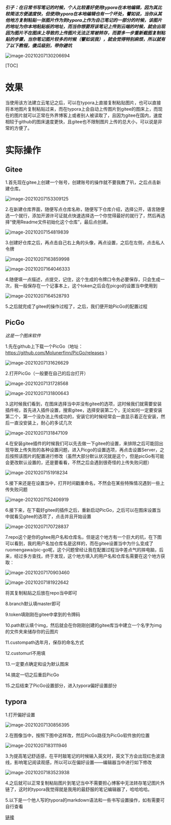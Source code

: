 ***引子：在日常书写笔记的时候，个人比较喜好使用typora在本地编辑，因为其比较简洁方便速度快，但使用typora在本地编辑也有一个坏处，譬如说，当你从其他地方复制粘贴一张图片作为到typora上作为自己笔记的一部分的时候，该图片的地址为你本地粘贴板的地址，而当你想要将该笔记上传到云端的时候，就会出现因为图片不在图床上导致的上传图片无法正常被转存，而要多一步重新截图复制粘贴的步骤，当你笔记图片较多的时候（譬如说我），就会觉得特别麻烦，所以就有了以下教程，傻瓜级别，带你避坑***

![image-20210207130206694](https://gitee.com/ruomengawa/pic-go/raw/master/img/20210207130206.png)

[TOC]



# 效果

当使用该方法建立云笔记之后，可以在typora上直接复制粘贴图片，也可以直接将本地图片复制粘贴过来，而在typora上会自动上传图片到gitee的图床上，而现在的图片就可以正常在外界博客上或者别人被读取了，且因为gitee在国内，速度相较于github的图床速度更快，且gitee也不限制图片上传的总大小，可以说是非常的方便了。

# 实际操作

## Gitee

1.首先现在gitee上创建一个账号，创建账号的操作就不要我教了叭，之后点击新建仓库。

![image-20210207153309125](https://gitee.com/ruomengawa/pic-go/raw/master/img/20210207153309.png)

2.在新建仓库界面，随便写点仓库名称，随便写下仓库介绍，选择公开，语言随便选一个就行，添加开源许可证就点快速选择选一个你觉得最好的就行了，然后再选择“使用Readme文件初始化这个仓库”，最后点创建。

![image-20210207154819839](https://gitee.com/ruomengawa/pic-go/raw/master/img/20210207154820.png)

3.创建好仓库之后，再点击自己右上角的头像，再点设置，之后在左侧，点击私人令牌

![image-20210207163859998](https://gitee.com/ruomengawa/pic-go/raw/master/img/20210207163900.png)

![image-20210207164046333](https://gitee.com/ruomengawa/pic-go/raw/master/img/20210207164046.png)

4.随便填一点描述，点提交，记住，这个生成的令牌口令务必要保存，只会生成一次，我一般保存在一个记事本上，这个token之后会在picgo的设置当中使用到

![image-20210207164528793](https://gitee.com/ruomengawa/pic-go/raw/master/img/20210207164528.png)

5.之后就完成了gitee的操作过程了，之后，我们便开始PicGo的配置过程

## PicGo

*这是一个图床软件*

1.先在github上下载一个PicGo（地址：https://github.com/Molunerfinn/PicGo/releases ）

![image-20210207131626629](https://gitee.com/ruomengawa/pic-go/raw/master/img/20210207131626.png)

2.打开PicGo（一般要在自己的后台打开）

![image-20210207131728568](https://gitee.com/ruomengawa/pic-go/raw/master/img/20210207131728.png)

![image-20210207131800643](https://gitee.com/ruomengawa/pic-go/raw/master/img/20210207131800.png)

3.这时候我们看到，在图床选择当中并没有gitee的选项，这时候我们就需要安装插件啦，首先进入插件设置，搜索gitee，选择安装第二个，无论如何一定要安装第二个，第一个没办法上传成功的，安装它的时候经常会一直显示着正在安装，然后一直没安装上，耐心的多试几次 

![image-20210207131847109](https://gitee.com/ruomengawa/pic-go/raw/master/img/20210207131847.png)

4.在安装gitee插件的时候我们可以先去做一下gitee的设置，来排除之后可能回出现导致上传失败的各种设置问题，进入Picgo的设置选项，再点击设置Server，之后按照该图片的配置进行修改（虽然大部分默认状况就是这个，但是picGo有可能会更改默认设置的，还是要看看，不然之后会遇到很奇怪的上传失败问题）

![image-20210207151918234](https://gitee.com/ruomengawa/pic-go/raw/master/img/20210207151918.png)

5.接下来还是在设置当中，打开时间戳重命名，不然会在某些特殊情况遇到一些上传失败问题

![image-20210207152406919](https://gitee.com/ruomengawa/pic-go/raw/master/img/20210207152407.png)

6.接下来，在下载好gitee的插件之后，重新启动PicGo，之后可以在图床设置当中就看见gitee的选项了，点击并且开始设置

![image-20210207170728837](https://gitee.com/ruomengawa/pic-go/raw/master/img/20210207170728.png)

7.repo这个是你的gitee用户名和仓库名，但是这个地方有一个巨大的坑，在下图可以看到，我的用户名加仓库名是这样的，而在gitee设置当中为什么变成了ruomengawa/pic-go呢，这个问题曾经让我在配置过程当中差点气的摔电脑，后来，经过多方查找，终于发现，这个地方填入的用户名和仓库名需要在这个地方获取：

![image-20210207170903460](https://gitee.com/ruomengawa/pic-go/raw/master/img/20210207170903.png)

![image-20210207181922642](https://gitee.com/ruomengawa/pic-go/raw/master/img/20210207181922.png)

将其复制粘贴之后放在repo当中即可

8.branch默认填master即可

9.token填刚刚在gitee中拿到的令牌码

10.path默认填个img，然后就会在你刚刚创建的gitee库当中建立一个名字为img的文件夹来储存你的云图片

11.custompath选年月，保存的命名方式

12.customurl不用填

13.一定要点确定和设为默认图床

14.搞定一切之后重启PicGo

15.之后结束了PicGo设置部分，进入typora偏好设置部分

## typora

1.打开偏好设置

![image-20210207130856395](https://gitee.com/ruomengawa/pic-go/raw/master/img/20210207130856.png)

2.在图像当中，按照下图中这样改，然后PicGo路径为PicGo软件放的位置

![image-20210207183111946](https://gitee.com/ruomengawa/pic-go/raw/master/img/20210207183112.png)

3.为提高笔记舒适感，在平时敲笔记的时候输入英文时，英文下方会出现红色波浪线，影响笔记阅读观感，所以可以在偏好设置——编辑器当中进行如下修改

![image-20210207183523938](https://gitee.com/ruomengawa/pic-go/raw/master/img/20210207183524.png)

4.之后就可以正常复制粘贴图片到笔记当中不需要担心博客中无法转存笔记图片外链了，这时的typora我觉得就是我用的最舒服的笔记编辑器了，哈哈哈哈。



5.以下是一个他人写的typora的markdown语法和一些书写设置操作，如有需要可自行查看

[链接](https://blog.csdn.net/qq_34599132/article/details/90172835?ops_request_misc=%25257B%252522request%25255Fid%252522%25253A%252522161269419816780264016691%252522%25252C%252522scm%252522%25253A%25252220140713.130102334.pc%25255Fall.%252522%25257D&request_id=161269419816780264016691&biz_id=0&utm_medium=distribute.pc_search_result.none-task-blog-2~all~first_rank_v2~rank_v29-6-90172835.pc_search_result_hbase_insert&utm_term=typora%25E5%25BC%2595%25E5%258F%25B7%25E8%2587%25AA%25E5%258A%25A8%25E8%25A1%25A5%25E5%2585%25A8)



